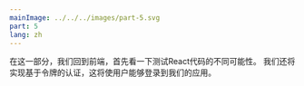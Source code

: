 ```yaml
---
mainImage: ../../../images/part-5.svg
part: 5
lang: zh
---
```


<div class="intro">

<!-- In this part we return to the frontend, first looking at different possibilities for testing the React code.  We will also implement token based authentication which will enable users to log in to our application.-->
 在这一部分，我们回到前端，首先看一下测试React代码的不同可能性。  我们还将实现基于令牌的认证，这将使用户能够登录到我们的应用。

</div>
